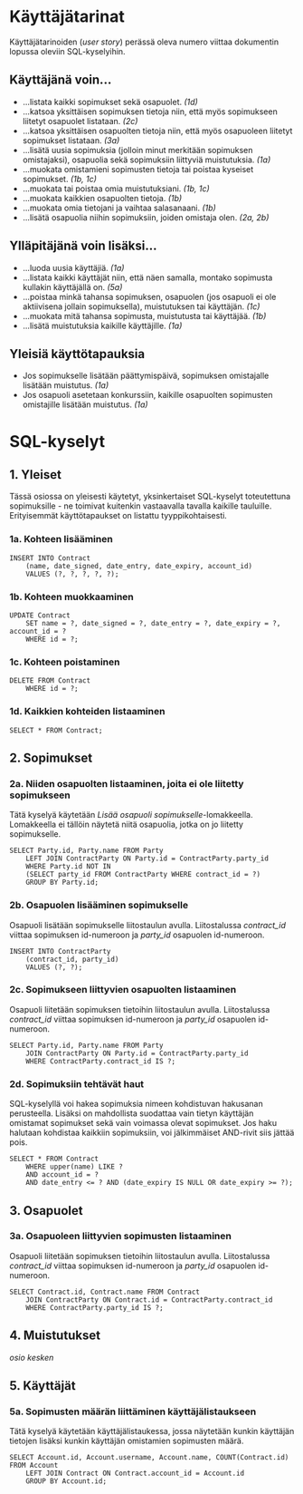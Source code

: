 # Käyttäjätarinat

Käyttäjätarinoiden (_user story_) perässä oleva numero viittaa dokumentin lopussa oleviin SQL-kyselyihin.

## Käyttäjänä voin...
- ...listata kaikki sopimukset sekä osapuolet. _(1d)_
- ...katsoa yksittäisen sopimuksen tietoja niin, että myös sopimukseen liitetyt osapuolet listataan. _(2c)_
- ...katsoa yksittäisen osapuolten tietoja niin, että myös osapuoleen liitetyt sopimukset listataan. _(3a)_
- ...lisätä uusia sopimuksia (jolloin minut merkitään sopimuksen omistajaksi), osapuolia sekä sopimuksiin liittyviä muistutuksia. _(1a)_
- ...muokata omistamieni sopimusten tietoja tai poistaa kyseiset sopimukset. _(1b, 1c)_
- ...muokata tai poistaa omia muistutuksiani. _(1b, 1c)_
- ...muokata kaikkien osapuolten tietoja. _(1b)_
- ...muokata omia tietojani ja vaihtaa salasanaani. _(1b)_
- ...lisätä osapuolia niihin sopimuksiin, joiden omistaja olen. _(2a, 2b)_

## Ylläpitäjänä voin lisäksi...
- ...luoda uusia käyttäjiä. _(1a)_
- ...listata kaikki käyttäjät niin, että näen samalla, montako sopimusta kullakin käyttäjällä on. _(5a)_
- ...poistaa minkä tahansa sopimuksen, osapuolen (jos osapuoli ei ole aktiivisena jollain sopimuksella), muistutuksen tai käyttäjän. _(1c)_
- ...muokata mitä tahansa sopimusta, muistutusta tai käyttäjää. _(1b)_
- ...lisätä muistutuksia kaikille käyttäjille. _(1a)_

## Yleisiä käyttötapauksia
- Jos sopimukselle lisätään päättymispäivä, sopimuksen omistajalle lisätään muistutus. _(1a)_
- Jos osapuoli asetetaan konkurssiin, kaikille osapuolten sopimusten omistajille lisätään muistutus. _(1a)_

# SQL-kyselyt

## 1. Yleiset

Tässä osiossa on yleisesti käytetyt, yksinkertaiset SQL-kyselyt toteutettuna sopimuksille - ne toimivat kuitenkin vastaavalla tavalla kaikille tauluille. Erityisemmät käyttötapaukset on listattu tyyppikohtaisesti.

### 1a. Kohteen lisääminen

```
INSERT INTO Contract
    (name, date_signed, date_entry, date_expiry, account_id)
    VALUES (?, ?, ?, ?, ?);
```

### 1b. Kohteen muokkaaminen

```
UPDATE Contract
    SET name = ?, date_signed = ?, date_entry = ?, date_expiry = ?, account_id = ?
    WHERE id = ?;
```

### 1c. Kohteen poistaminen

```
DELETE FROM Contract
    WHERE id = ?;
```

### 1d. Kaikkien kohteiden listaaminen

```
SELECT * FROM Contract;
```

## 2. Sopimukset

### 2a. Niiden osapuolten listaaminen, joita ei ole liitetty sopimukseen

Tätä kyselyä käytetään _Lisää osapuoli sopimukselle_-lomakkeella. Lomakkeella ei tällöin näytetä niitä osapuolia, jotka on jo liitetty sopimukselle.

```
SELECT Party.id, Party.name FROM Party
    LEFT JOIN ContractParty ON Party.id = ContractParty.party_id
    WHERE Party.id NOT IN
    (SELECT party_id FROM ContractParty WHERE contract_id = ?)
    GROUP BY Party.id;
```

### 2b. Osapuolen lisääminen sopimukselle

Osapuoli lisätään sopimukselle liitostaulun avulla. Liitostalussa _contract_id_ viittaa sopimuksen id-numeroon ja _party_id_ osapuolen id-numeroon.

```
INSERT INTO ContractParty
    (contract_id, party_id)
    VALUES (?, ?);
```

### 2c. Sopimukseen liittyvien osapuolten listaaminen

Osapuoli liitetään sopimuksen tietoihin liitostaulun avulla. Liitostalussa _contract_id_ viittaa sopimuksen id-numeroon ja _party_id_ osapuolen id-numeroon.

```
SELECT Party.id, Party.name FROM Party
    JOIN ContractParty ON Party.id = ContractParty.party_id
    WHERE ContractParty.contract_id IS ?;
```

### 2d. Sopimuksiin tehtävät haut

SQL-kyselyllä voi hakea sopimuksia nimeen kohdistuvan hakusanan perusteella. Lisäksi on mahdollista suodattaa vain tietyn käyttäjän omistamat sopimukset sekä vain voimassa olevat sopimukset. Jos haku halutaan kohdistaa kaikkiin sopimuksiin, voi jälkimmäiset AND-rivit siis jättää pois.

```
SELECT * FROM Contract
    WHERE upper(name) LIKE ?
    AND account_id = ?
    AND date_entry <= ? AND (date_expiry IS NULL OR date_expiry >= ?);
```

## 3. Osapuolet

### 3a. Osapuoleen liittyvien sopimusten listaaminen

Osapuoli liitetään sopimuksen tietoihin liitostaulun avulla. Liitostalussa _contract_id_ viittaa sopimuksen id-numeroon ja _party_id_ osapuolen id-numeroon.

```
SELECT Contract.id, Contract.name FROM Contract
    JOIN ContractParty ON Contract.id = ContractParty.contract_id
    WHERE ContractParty.party_id IS ?;
```

## 4. Muistutukset

_osio kesken_

## 5. Käyttäjät

### 5a. Sopimusten määrän liittäminen käyttäjälistaukseen

Tätä kyselyä käytetään käyttäjälistaukessa, jossa näytetään kunkin käyttäjän tietojen lisäksi kunkin käyttäjän omistamien sopimusten määrä.

```
SELECT Account.id, Account.username, Account.name, COUNT(Contract.id) FROM Account
    LEFT JOIN Contract ON Contract.account_id = Account.id
    GROUP BY Account.id;
```
